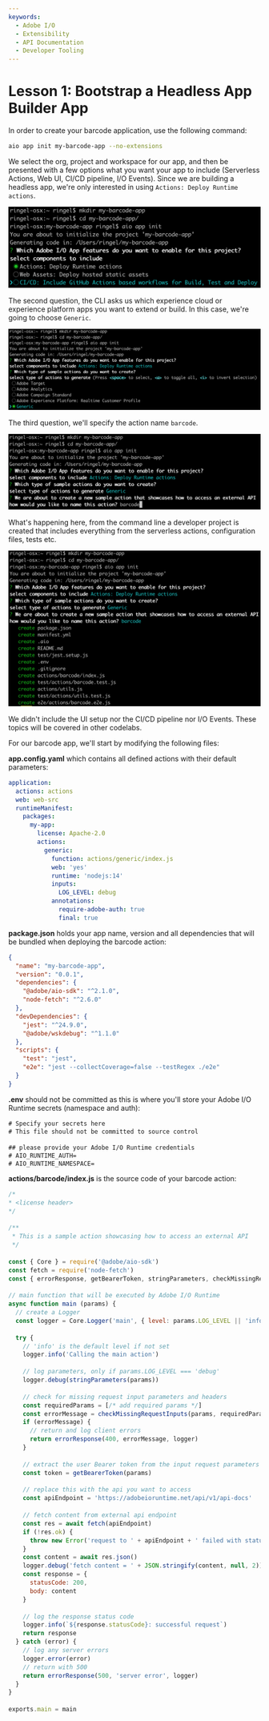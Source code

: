 ```yaml
---
keywords:
  - Adobe I/O
  - Extensibility
  - API Documentation
  - Developer Tooling 
---
```


# Lesson 1: Bootstrap a Headless App Builder App

In order to create your barcode application, use the following command:
```bash
aio app init my-barcode-app --no-extensions
```

We select the org, project and workspace for our app, and then be presented with a few options what you want your app to include (Serverless Actions, Web UI, CI/CD pipeline, I/O Events). Since we are building a headless app, we're only interested in using `Actions: Deploy Runtime actions`.

![cli1](assets/cli1.png)

The second question, the CLI asks us which experience cloud or experience platform apps you want to extend or build. In this case, we're going to choose `Generic`. 

![cli2](assets/cli2.png)

The third question, we'll specify the action name `barcode`.

![cli3](assets/cli3.png)

What's happening here, from the command line a developer project is created that includes everything from the serverless actions, configuration files, tests etc. 

![cli3](assets/cli4.png)

We didn't include the UI setup nor the CI/CD pipeline nor I/O Events. These topics will be covered in other codelabs. 

For our barcode app, we'll start by modifying the following files:

**app.config.yaml** which contains all defined actions with their default parameters:

```yaml
application:
  actions: actions
  web: web-src
  runtimeManifest:
    packages:
      my-app:
        license: Apache-2.0
        actions:
          generic:
            function: actions/generic/index.js
            web: 'yes'
            runtime: 'nodejs:14'
            inputs:
              LOG_LEVEL: debug
            annotations:
              require-adobe-auth: true
              final: true

```

**package.json** holds your app name, version and all dependencies that will be bundled when deploying the barcode action:

```json
{
  "name": "my-barcode-app",
  "version": "0.0.1",
  "dependencies": {
    "@adobe/aio-sdk": "^2.1.0",
    "node-fetch": "^2.6.0"
  },
  "devDependencies": {
    "jest": "^24.9.0",
    "@adobe/wskdebug": "^1.1.0"
  },
  "scripts": {
    "test": "jest",
    "e2e": "jest --collectCoverage=false --testRegex ./e2e"
  }
}
```
 
**.env** should not be committed as this is where you'll store your Adobe I/O Runtime secrets (namespace and auth):

```
# Specify your secrets here
# This file should not be committed to source control

## please provide your Adobe I/O Runtime credentials
# AIO_RUNTIME_AUTH=
# AIO_RUNTIME_NAMESPACE=
```

**actions/barcode/index.js** is the source code of your barcode action:       

```javascript
/*
* <license header>
*/

/**
 * This is a sample action showcasing how to access an external API
 */

const { Core } = require('@adobe/aio-sdk')
const fetch = require('node-fetch')
const { errorResponse, getBearerToken, stringParameters, checkMissingRequestInputs } = require('../utils')

// main function that will be executed by Adobe I/O Runtime
async function main (params) {
  // create a Logger
  const logger = Core.Logger('main', { level: params.LOG_LEVEL || 'info' })

  try {
    // 'info' is the default level if not set
    logger.info('Calling the main action')

    // log parameters, only if params.LOG_LEVEL === 'debug'
    logger.debug(stringParameters(params))

    // check for missing request input parameters and headers
    const requiredParams = [/* add required params */]
    const errorMessage = checkMissingRequestInputs(params, requiredParams, ['Authorization'])
    if (errorMessage) {
      // return and log client errors
      return errorResponse(400, errorMessage, logger)
    }

    // extract the user Bearer token from the input request parameters
    const token = getBearerToken(params)

    // replace this with the api you want to access
    const apiEndpoint = 'https://adobeioruntime.net/api/v1/api-docs'

    // fetch content from external api endpoint
    const res = await fetch(apiEndpoint)
    if (!res.ok) {
      throw new Error('request to ' + apiEndpoint + ' failed with status code ' + res.status)
    }
    const content = await res.json()
    logger.debug('fetch content = ' + JSON.stringify(content, null, 2))
    const response = {
      statusCode: 200,
      body: content
    }

    // log the response status code
    logger.info(`${response.statusCode}: successful request`)
    return response
  } catch (error) {
    // log any server errors
    logger.error(error)
    // return with 500
    return errorResponse(500, 'server error', logger)
  }
}

exports.main = main
```

